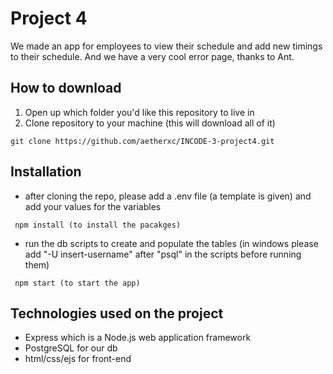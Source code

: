 # Project 4
We made an app for employees to view their schedule and add new timings to their schedule. And we have a very cool error page, thanks to Ant.

## How to download
1. Open up which folder you'd like this repository to live in
2. Clone repository to your machine (this will download all of it)
```
git clone https://github.com/aetherxc/INCODE-3-project4.git
```

## Installation 
- after cloning the repo, please add a .env file (a template is given) and add your values for the variables 
```
 npm install (to install the pacakges)
```
- run the db scripts to create and populate the tables (in windows please add "-U insert-username" after "psql" in the scripts before running them)
```
 npm start (to start the app)
```

## Technologies used on the project
- Express which is a Node.js web application framework 
- PostgreSQL for our db
- html/css/ejs for front-end

